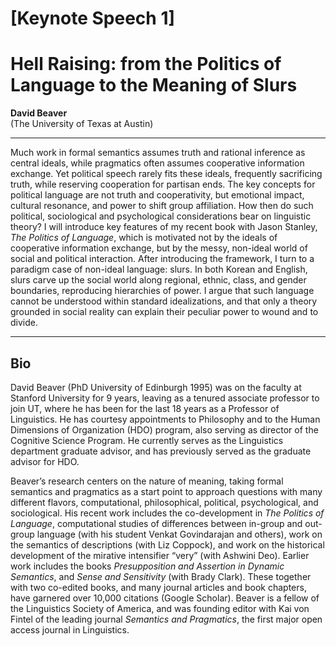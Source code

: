 

# [Keynote Speech 1] 
# Hell Raising: from the Politics of Language to the Meaning of Slurs

**David Beaver**  
(The University of Texas at Austin)

---

Much work in formal semantics assumes truth and rational inference as central ideals, while pragmatics often assumes cooperative information exchange. Yet political speech rarely fits these ideals, frequently sacrificing truth, while reserving cooperation for partisan ends. The key concepts for political language are not truth and cooperativity, but emotional impact, cultural resonance, and power to shift group affiliation. How then do such political, sociological and psychological considerations bear on linguistic theory? I will introduce key features of my recent book with Jason Stanley, *The Politics of Language*, which is motivated not by the ideals of cooperative information exchange, but by the messy, non-ideal world of social and political interaction. After introducing the framework, I turn to a paradigm case of non-ideal language: slurs. In both Korean and English, slurs carve up the social world along regional, ethnic, class, and gender boundaries, reproducing hierarchies of power. I argue that such language cannot be understood within standard idealizations, and that only a theory grounded in social reality can explain their peculiar power to wound and to divide.

---

## Bio

David Beaver (PhD University of Edinburgh 1995) was on the faculty at Stanford University for 9 years, leaving as a tenured associate professor to join UT, where he has been for the last 18 years as a Professor of Linguistics. He has courtesy appointments to Philosophy and to the Human Dimensions of Organization (HDO) program, also serving as director of the Cognitive Science Program. He currently serves as the Linguistics department graduate advisor, and has previously served as the graduate advisor for HDO.

Beaver’s research centers on the nature of meaning, taking formal semantics and pragmatics as a start point to approach questions with many different flavors, computational, philosophical, political, psychological, and sociological. His recent work includes the co-development in *The Politics of Language*, computational studies of differences between in-group and out-group language (with his student Venkat Govindarajan and others), work on the semantics of descriptions (with Liz Coppock), and work on the historical development of the mirative intensifier “very” (with Ashwini Deo). Earlier work includes the books *Presupposition and Assertion in Dynamic Semantics*, and *Sense and Sensitivity* (with Brady Clark). These together with two co-edited books, and many journal articles and book chapters, have garnered over 10,000 citations (Google Scholar). Beaver is a fellow of the Linguistics Society of America, and was founding editor with Kai von Fintel of the leading journal *Semantics and Pragmatics*, the first major open access journal in Linguistics.

